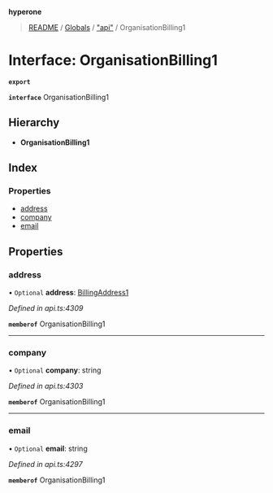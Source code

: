 **hyperone**

> [README](../README.md) / [Globals](../globals.md) / ["api"](../modules/_api_.md) / OrganisationBilling1

# Interface: OrganisationBilling1

**`export`** 

**`interface`** OrganisationBilling1

## Hierarchy

* **OrganisationBilling1**

## Index

### Properties

* [address](_api_.organisationbilling1.md#address)
* [company](_api_.organisationbilling1.md#company)
* [email](_api_.organisationbilling1.md#email)

## Properties

### address

• `Optional` **address**: [BillingAddress1](_api_.billingaddress1.md)

*Defined in api.ts:4309*

**`memberof`** OrganisationBilling1

___

### company

• `Optional` **company**: string

*Defined in api.ts:4303*

**`memberof`** OrganisationBilling1

___

### email

• `Optional` **email**: string

*Defined in api.ts:4297*

**`memberof`** OrganisationBilling1
